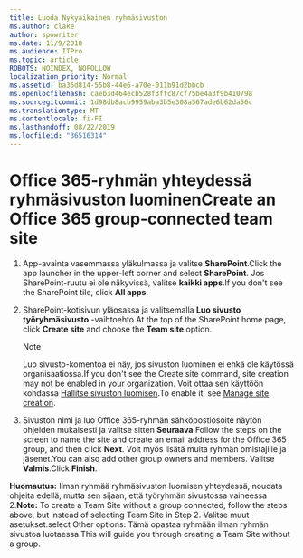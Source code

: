 ```yaml
---
title: Luoda Nykyaikainen ryhmäsivuston
ms.author: clake
author: spowriter
ms.date: 11/9/2018
ms.audience: ITPro
ms.topic: article
ROBOTS: NOINDEX, NOFOLLOW
localization_priority: Normal
ms.assetid: ba35d814-55b8-44e6-a70e-011b91d2bbcb
ms.openlocfilehash: caeb3d464ecb528f3ffc87cf75be4a3f9b410798
ms.sourcegitcommit: 1d98db8acb9959aba3b5e308a567ade6b62da56c
ms.translationtype: MT
ms.contentlocale: fi-FI
ms.lasthandoff: 08/22/2019
ms.locfileid: "36516314"
---
```

# <a name="create-an-office-365-group-connected-team-site"></a><span data-ttu-id="4f5ad-102">Office 365-ryhmän yhteydessä ryhmäsivuston luominen</span><span class="sxs-lookup"><span data-stu-id="4f5ad-102">Create an Office 365 group-connected team site</span></span>

1. <span data-ttu-id="4f5ad-103">App-avainta vasemmassa yläkulmassa ja valitse **SharePoint**.</span><span class="sxs-lookup"><span data-stu-id="4f5ad-103">Click the app launcher in the upper-left corner and select **SharePoint**.</span></span> <span data-ttu-id="4f5ad-104">Jos SharePoint-ruutu ei ole näkyvissä, valitse **kaikki apps**.</span><span class="sxs-lookup"><span data-stu-id="4f5ad-104">If you don't see the SharePoint tile, click **All apps**.</span></span>
    
2. <span data-ttu-id="4f5ad-105">SharePoint-kotisivun yläosassa ja valitsemalla **Luo sivusto** **työryhmäsivusto** -vaihtoehto.</span><span class="sxs-lookup"><span data-stu-id="4f5ad-105">At the top of the SharePoint home page, click **Create site** and choose the **Team site** option.</span></span> 
    
    > [!NOTE]
    > <span data-ttu-id="4f5ad-106">Luo sivusto-komentoa ei näy, jos sivuston luominen ei ehkä ole käytössä organisaatiossa.</span><span class="sxs-lookup"><span data-stu-id="4f5ad-106">If you don't see the Create site command, site creation may not be enabled in your organization.</span></span> <span data-ttu-id="4f5ad-107">Voit ottaa sen käyttöön kohdassa [Hallitse sivuston luomisen](https://go.microsoft.com/fwlink/?linkid=2009644).</span><span class="sxs-lookup"><span data-stu-id="4f5ad-107">To enable it, see [Manage site creation](https://go.microsoft.com/fwlink/?linkid=2009644).</span></span> 
  
3. <span data-ttu-id="4f5ad-108">Sivuston nimi ja luo Office 365-ryhmän sähköpostiosoite näytön ohjeiden mukaisesti ja valitse sitten **Seuraava**.</span><span class="sxs-lookup"><span data-stu-id="4f5ad-108">Follow the steps on the screen to name the site and create an email address for the Office 365 group, and then click **Next**.</span></span> <span data-ttu-id="4f5ad-109">Voit myös lisätä muita ryhmän omistajille ja jäsenet.</span><span class="sxs-lookup"><span data-stu-id="4f5ad-109">You can also add other group owners and members.</span></span> <span data-ttu-id="4f5ad-110">Valitse **Valmis**.</span><span class="sxs-lookup"><span data-stu-id="4f5ad-110">Click **Finish**.</span></span>
  
 <span data-ttu-id="4f5ad-111">**Huomautus:** Ilman ryhmää ryhmäsivuston luomisen yhteydessä, noudata ohjeita edellä, mutta sen sijaan, että työryhmän sivustossa vaiheessa 2.</span><span class="sxs-lookup"><span data-stu-id="4f5ad-111">**Note:** To create a Team Site without a group connected, follow the steps above, but instead of selecting Team Site in Step 2.</span></span> <span data-ttu-id="4f5ad-112">Valitse muut asetukset.</span><span class="sxs-lookup"><span data-stu-id="4f5ad-112">select Other options.</span></span> <span data-ttu-id="4f5ad-113">Tämä opastaa ryhmään ilman ryhmän sivustoa luotaessa.</span><span class="sxs-lookup"><span data-stu-id="4f5ad-113">This will guide you through creating a Team Site without a group.</span></span> 
    

